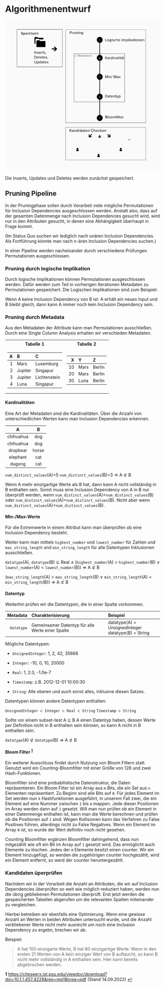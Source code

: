 # Algorithmenentwurf

![](imgs/Algorithmenentwurf.png)

Die Inserts, Updates und Deletes werden zunächst gespeichert.

## Pruning Pipeline

In der Pruningphase sollen durch Vorarbeit viele mögliche Permutationen für Inclusion Dependencies ausgeschlossen werden. Anstatt also, dass auf der gesamten Datenmenge nach Inclusion Dependencies gesucht wird, wird nur in den Attributen gesucht, in denen eine Abhängigkeit überhaupt in Frage kommt.

(Im Status Quo suchen wir lediglich nach unären Inclusion Dependencies. Als Fortführung könnte man nach n-ären Inclusion Dependencies suchen.)

In einer Pipeline werden nacheinander durch verschiedene Prüfungen Permutationen ausgeschlossen.

### Pruning durch logische Implikation

Durch logische Implikationen können Permutationen ausgeschlossen werden. Dafür werden zum Teil in vorherigen Iterationen Metadaten zu Permutationen gespeichert.
Die Logischen Implikationen sind zum Beispiel:

Wenn A keine Inclusion Dependency von B ist: A erhält ein neues Input und B bleibt gleich, dann kann A immer noch kein Inclusion Dependency sein.

### Pruning durch Metadata

Aus den Metadaten der Attribute kann man Permutationen ausschließen. Durch eine Single Column Analysis erhalten wir verschieden Metadaten.

<table>
<tr><th>Tabelle 1  </th><th>Tabelle 2 </th></tr>
<tr><td>

|   A | B       | C            |
| --: | :------ | :----------- |
|   1 | Mars    | Luxemburg    |
|   2 | Jupiter | Singapur     |
|   3 | Jupiter | Lichtenstein |
|   4 | Luna    | Singapur     |

</td><td>

|   X | Y    | Z      |
| --: | :--- | :----- |
|  10 | Mars | Berlin |
|  20 | Mars | Berlin |
|  30 | Luna | Berlin |

</td></tr> </table>

#### Kardinalitäten

Eine Art der Metadaten sind die Kardinalitäten. Über die Anzahl von unterschiedlichen Werten kann man Inclusion Dependencies erkennen.

|     A     |   B   |
| :-------: | :---: |
| chihuahua |  dog  |
| chihuahua |  dog  |
| dropbear  | horse |
| elephant  |  cat  |
|  dugong   |  cat  |

`num_distinct_values`(A)=5
`num_distinct_values`(B)=3
=> A ⊄ B

Wenn A mehr einzigartige Werte als B hat, dann kann A nicht vollständig in B enthalten sein. Somit muss eine Inclusion Dependency von A in B nur überprüft werden, wenn `num_distinct_values`(A)<`num_distinct_values`(B) oder `num_distinct_values`(A)=`num_distinct_values`(B). Nicht aber wenn `num_distinct_values`(A)>`num_distinct_values`(B).

#### Min-/Max-Werte

Für die Extremwerte in einem Attribut kann man überprüfen ob eine Inclusion Dependency besteht.

Weiter kann man mittels `highest_number` und `lowest_number` für Zahlen und `max_string_length` und `min_string_length` für alle Datentypen Inklusionen ausschließen.

`datatype`(A), `datatype`(B) ⊆ Real
∧ (`highest_number`(A) > `highest_number`(B) ∨ `lowest_number`(A) < `lowest_number`(B))
⇒ A ⊄ B

(`max_string_length`(A) > `max_string_length`(B) ∨ `min_string_length`(A) < `min_string_length`(B))
⇒ A ⊄ B

#### Datentyp

Weiterhin prüfen wir die Datentypen, die in einer Spalte vorkommen.

|   Metadata | Charakterisierung                                | Beispiel                                               |
| ---------: | :----------------------------------------------- | :----------------------------------------------------- |
| `datatype` | Gemeinsamer Datentyp für alle Werte einer Spalte | datatype(A) = UnsignedInteger <br>datatype(B) = String |

Mögliche Datentypen:

- `UnsignedInteger`: 1, 2, 42, 35666

- `Integer`: -10, 0, 10, 20000

- `Real`: 1, 2.0, -1.0e-7

- `Timestamp`: z.B. 2012-12-01 10:00:30

- `String`: Alle oberen und auch sonst alles, inklusive diesen Satzes.

Datentypen können andere Datentypen enthalten:

`UnsignedInteger ⊂ Integer ⊂ Real ⊂ String`
`Timestamp ⊂ String`

Sollte vor einem subset-test A ⊆ B A einen Datentyp haben, dessen Werte per Definition nicht in B enthalten sein können, so kann A nicht in B enthalten sein.

`datatype`(A) ⊄ `datatype`(B) ⇒ A ⊄ B

#### Bloom Filter <sup id="1">[1](#f1)</sup>

Ein weiterer Ausschluss findet durch Nutzung von Bloom Filtern statt. Genutzt wird ein Counting-Bloomfilter mit einer Größe von 128 und zwei Hash-Funktionen.

Bloomfilter sind eine probabilistische Datenstruktur, die Daten repräsentieren. Ein Bloom Filter ist ein Array aus `m` Bits, die ein Set aus `n` Elementen repräsentiert. Zu Beginn sind alle Bits auf `0`. Für jedes Element im Set werden nun `k` Hashfunktionen ausgeführt, in unserem Fall zwei, die ein Element auf eine Nummer zwischen `1` bis `m` mappen. Jede dieser Positionen im Array werden dann auf `1` gesetzt. Will man nun prüfen ob ein Element in einer Datenmenge enthalten ist, kann man die Werte berechnen und prüfen ob die Positionen auf `1` sind. Wegen Kollisionen kann das Verfahren zu False Positives führen, allerdings nicht zu False Negatives. Wenn ein Element im Array `0` ist, so wurde der Wert definitiv noch nicht gesehen.

Counting Bloomfilter ergänzen Bloomfilter dahingehend, dass nun mitgezählt wie oft ein Bit im Array auf `1` gesetzt wird. Das ermöglicht auch Elemente zu löschen. Jedes der `m` Elemente besitzt einen counter. Wir ein Element hinzugefügt, so werden die zugehörigen counter hochgezählt, wird ein Element entfernt, so werd der counter heruntergezählt.

### Kandidaten üperprüfen

Nachdem wir in der Vorarbeit die Anzahl an Attributen, die wir auf Inclusion Dependencies überprüfen so weit wie möglich reduziert haben, werden nun die übrig gebliebenen Permutationen überprüft. Erst jetzt werden die gespeicherten Tabellen abgerufen um die relevanten Spalten miteinander zu vergleichen.

Hierbei betreiben wir ebenfalls eine Optimierung. Wenn eine gewisse Anzahl an Werten in beiden Attributen untersucht wurde, und die Anzahl verbliebener Werte nicht mehr ausreicht um noch eine Inclusion Dependency zu ergebn, brechen wir ab.

Beispiel:

> A hat 100 einzigarte Werte, B hat 80 einzigartige Werte: Wenn in den ersten 21 Werten von A kein einziger Wert von B auftaucht, so kann B nicht mehr vollständig in A enthalten sein. Hier kann bereits abgebrochen werden.

<b id="1">1</b> https://citeseerx.ist.psu.edu/viewdoc/download?doi=10.1.1.457.4228&rep=rep1&type=pdf (Stand 14.09.2022) [↩](#a1)
